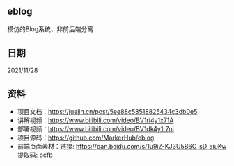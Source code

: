 ## eblog
模仿的Blog系统，非前后端分离

## 日期
2021/11/28

## 资料

+ 项目文档：https://juejin.cn/post/5ee88c58518825434c3db0e5
+ 讲解视频：https://www.bilibili.com/video/BV1ri4y1x71A
+ 部署视频：https://www.bilibili.com/video/BV1dk4y1r7pi
+ 项目源码：https://github.com/MarkerHub/eblog
+ 前端页面素材：链接: https://pan.baidu.com/s/1u9iZ-KJ3U5B6O_sD_5iuKw 提取码: pcfb
